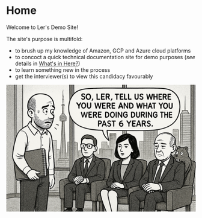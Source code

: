 # Home  

Welcome to Ler's Demo Site! 

The site's purpose is multifold:
 
- to brush up my knowledge of Amazon, GCP and Azure cloud platforms
- to concoct a quick technical documentation site for demo purposes (*see* details in [What's in Here?](whatsinhere.md))
- to learn something new in the process
- get the interviewer(s) to view this candidacy favourably 


![Interview illustration - image as seen by my inner eye, during an 'internal dialog'](img/OPS_interview.png)
 
















